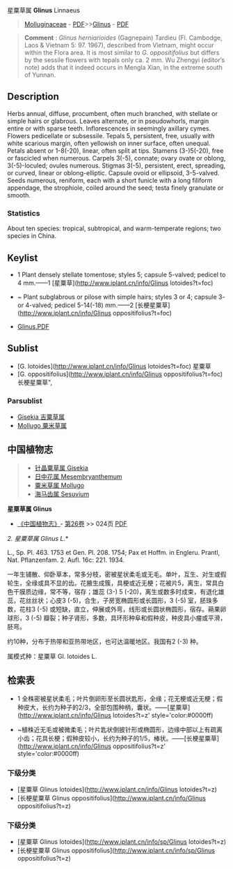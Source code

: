 星粟草属 **Glinus** Linnaeus

> [Molluginaceae](http://www.iplant.cn/info/Molluginaceae?t=foc) - [PDF](http://www.iplant.cn/foc/pdf/Molluginaceae.pdf)>>[Glinus](http://www.iplant.cn/info/Glinus?t=foc) - [PDF](http://www.iplant.cn/foc/pdf/Glinus.pdf)


> **Comment** : 
> *Glinus* *herniarioides* (Gagnepain) Tardieu (Fl. Cambodge, Laos & Vietnam 5: 97. 1967), described from Vietnam, might occur within the Flora area. It is most similar to *G*. *oppositifolius* but differs by the sessile flowers with tepals only ca. 2 mm. Wu Zhengyi (editor’s note) adds that it indeed occurs in Mengla Xian, in the extreme south of Yunnan.

## Description

Herbs annual, diffuse, procumbent, often much branched, with stellate or simple hairs or glabrous. Leaves alternate, or in pseudowhorls, margin entire or with sparse teeth. Inflorescences in seemingly axillary cymes. Flowers pedicellate or subsessile. Tepals 5, persistent, free, usually with white scarious margin, often yellowish on inner surface, often unequal. Petals absent or 1-8(-20), linear, often split at tips. Stamens (3-)5(-20), free or fascicled when numerous. Carpels 3(-5), connate; ovary ovate or oblong, 3(-5)-loculed; ovules numerous. Stigmas 3(-5), persistent, erect, spreading, or curved, linear or oblong-elliptic. Capsule ovoid or ellipsoid, 3-5-valved. Seeds numerous, reniform, each with a short funicle with a long filiform appendage, the strophiole, coiled around the seed; testa finely granulate or smooth.

### Statistics
About ten species: tropical, subtropical, and warm-temperate regions; two species in China.


## Keylist

* 1 Plant densely stellate tomentose; styles 5; capsule 5-valved; pedicel to 4 mm.——1  [星粟草](http://www.iplant.cn/info/Glinus lotoides?t=foc)
* ~ Plant subglabrous or pilose with simple hairs; styles 3 or 4; capsule 3- or 4-valved; pedicel 5-14(-18) mm.——2  [长梗星粟草](http://www.iplant.cn/info/Glinus oppositifolius?t=foc)


* [Glinus.PDF](http://www.iplant.cn/foc/pdf/Glinus.pdf)

## Sublist

* [G.  lotoides](http://www.iplant.cn/info/Glinus lotoides?t=foc)
 星粟草
* [G.  oppositifolius](http://www.iplant.cn/info/Glinus oppositifolius?t=foc) 长梗星粟草",

### Parsublist

* [Gisekia  吉粟草属](http://www.iplant.cn/info/Gisekia?t=foc)
* [Mollugo  粟米草属](http://www.iplant.cn/info/Mollugo?t=foc)


## 中国植物志

> * [针晶粟草属  Gisekia](http://www.iplant.cn/info/Gisekia?t=z)
> * [日中花属  Mesembryanthemum](http://www.iplant.cn/info/Mesembryanthemum?t=z)
> * [粟米草属  Mollugo](http://www.iplant.cn/info/Mollugo?t=z)
> * [海马齿属  Sesuvium](http://www.iplant.cn/info/Sesuvium?t=z)


**星粟草属 Glinus**

* [《中国植物志》](http://www.iplant.cn/frps)- [第26卷](http://www.iplant.cn/frps/vol/26) >> 024页 [PDF](http://www.iplant.cn/frps/pdf/26/024y.pdf)


**2. 星粟草属* Glinus L.**

L., Sp. Pl. 463. 1753 et Gen. Pl. 208. 1754; Pax et Hoffm. in Engleru. Prantl, Nat. Pflanzenfam. 2. Aufl. 16c: 221. 1934.

一年生铺散、仰卧草本，常多分枝，密被星状柔毛或无毛。单叶，互生、对生或假轮生，全缘或具不显的齿。花腋生成簇，具梗或近无梗；花被片5，离生，常具白色干膜质边缘，常不等，宿存；雄蕊 (3-) 5 (-20)，离生或数多时成束，有退化雄蕊，花丝丝状；心皮3 (-5)，合生，子房宽椭圆形或长圆形，3 (-5) 室，胚珠多数，花柱3 (-5) 或短缺，直立，伸展或外弯，线形或长圆状椭圆形，宿存。蒴果卵球形，3 (-5) 瓣裂；种子肾形，多数，具环形种阜和假种皮，种皮具小瘤或平滑，胚弯。

约10种，分布于热带和亚热带地区，也可达温暖地区。我国有2 (-3) 种。

属模式种：星粟草 Gl. lotoides L.

## 检索表

* 1 全株密被星状柔毛；叶片倒卵形至长圆状匙形，全缘；花无梗或近无梗；假种皮大，长约为种子的2/3，全部包围种柄，囊状。——[星粟草](http://www.iplant.cn/info/Glinus lotoides?t=z'  style='color:#0000ff)

* ~植株近无毛或被微柔毛；叶片匙状倒披针形或椭圆形，边缘中部以上有疏离小齿；花具长梗；假种皮较小，长约为种子的1/5，棒状。——[长梗星粟草](http://www.iplant.cn/info/Glinus oppositifolius?t=z'  style='color:#0000ff)

### 下级分类
* [星粟草  Glinus lotoides](http://www.iplant.cn/info/Glinus lotoides?t=z)
* [长梗星粟草  Glinus oppositifolius](http://www.iplant.cn/info/Glinus oppositifolius?t=z)

### 下级分类
* [星粟草  Glinus lotoides](http://www.iplant.cn/info/sp/Glinus lotoides?t=z)
* [长梗星粟草  Glinus oppositifolius](http://www.iplant.cn/info/sp/Glinus oppositifolius?t=z)

